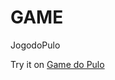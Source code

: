 # GAME
 JogodoPulo
 
 Try it on <a href = "https://ivanpereiracp.github.io/GAMEPULO/" target="_blank">Game do Pulo</a>
